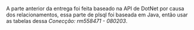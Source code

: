 A parte anterior da entrega foi feita baseado na API de DotNet por causa dos relacionamentos, essa parte de plsql foi baseada em Java, então usar as tabelas dessa *Conecção: rm558471 - 080203*.
